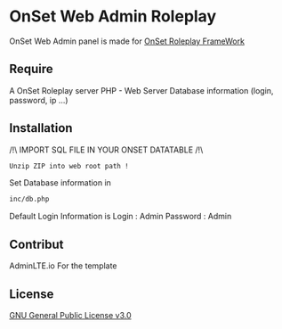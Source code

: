 # OnSet Web Admin Roleplay

OnSet Web Admin panel is made for [OnSet Roleplay FrameWork](https://github.com/frederic2ec/onsetrp)

## Require
A OnSet Roleplay server 
PHP - Web Server 
Database information (login, password, ip ...) 
## Installation
/!\ IMPORT SQL FILE IN YOUR ONSET DATATABLE /!\
```bash
Unzip ZIP into web root path !
```
Set Database information in 
```bash
inc/db.php
```
Default Login Information is 
Login : Admin
Password : Admin 

## Contribut
AdminLTE.io For the template 

## License
[GNU General Public License v3.0](https://github.com/matt2210/Admin-Panel-Onset/blob/master/LICENSE)
